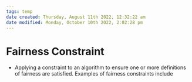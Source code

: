 ```yaml
---
tags: temp
date created: Thursday, August 11th 2022, 12:32:22 am
date modified: Monday, October 10th 2022, 2:02:28 pm
---
```


# Fairness Constraint
- Applying a constraint to an algorithm to ensure one or more definitions of fairness are satisfied. Examples of fairness constraints include

